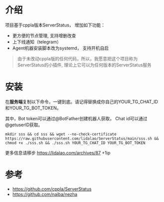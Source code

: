 # 介绍
项目基于cppla版本ServerStatus， 增加如下功能：

- 更方便的节点管理, 支持增删改查
- 上下线通知（telegram）
- Agent机器安装脚本改为systemd， 支持开机自启

>由于未改动cppla版的任何代码，所以，我愿意把这个项目称为ServerStatus的小插件, 理论上它可以为任何版本的ServerStatus服务


# 安装
在**服务端**复制以下命令，一键到底。请记得替换成你自己的YOUR_TG_CHAT_ID和YOUR_TG_BOT_TOKEN。

其中，Bot token可以通过@BotFather创建机器人获取， Chat id可以通过@getuserID获取。

```
mkdir sss && cd sss && wget --no-check-certificate https://raw.githubusercontent.com/lidalao/ServerStatus/main/sss.sh && chmod +x ./sss.sh && ./sss.sh YOUR_TG_CHAT_ID YOUR_TG_BOT_TOKEN

```

更多信息请移步 https://lidalao.com/archives/87  +1ip

# 参考
- https://github.com/cppla/ServerStatus
- https://github.com/naiba/nezha
